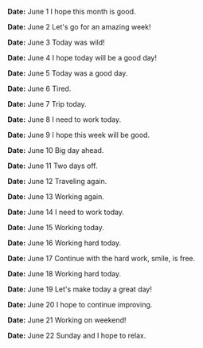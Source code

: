 **Date:** June 1
I hope this month is good.

**Date:** June 2
Let's go for an amazing week!

**Date:** June 3
Today was wild!

**Date:** June 4
I hope today will be a good day!

**Date:** June 5
Today was a good day.

**Date:** June 6
Tired.

**Date:** June 7
Trip today.

**Date:** June 8
I need to work today.

**Date:** June 9
I hope this week will be good.

**Date:** June 10
Big day ahead.

**Date:** June 11
Two days off.

**Date:** June 12
Traveling again.

**Date:** June 13
Working again.

**Date:** June 14
I need to work today.

**Date:** June 15
Working today.

**Date:** June 16
Working hard today.

**Date:** June 17
Continue with the hard work, smile, is free.

**Date:** June 18
Working hard today.

**Date:** June 19
Let's make today a great day!

**Date:** June 20
I hope to continue improving.

**Date:** June 21
Working on weekend!

**Date:** June 22
Sunday and I hope to relax.
